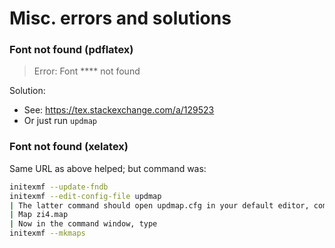 # Misc. errors and solutions

### Font not found (pdflatex)

> Error: Font **** not found

Solution:

- See: https://tex.stackexchange.com/a/129523
- Or just run `updmap`

### Font not found (xelatex)

Same URL as above helped; but command was:

```bash
initexmf --update-fndb
initexmf --edit-config-file updmap
| The latter command should open updmap.cfg in your default editor, commonly Notepad. Add the line below, then save and close.
| Map zi4.map 
| Now in the command window, type
initexmf --mkmaps
```
